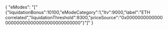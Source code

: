 {
  "eModes": "[\"{\"liquidationBonus\":10100,\"eModeCategory\":1,\"ltv\":9000,\"label\":\"ETH correlated\",\"liquidationThreshold\":9300,\"priceSource\":\"0x0000000000000000000000000000000000000000\"}\"]"
}